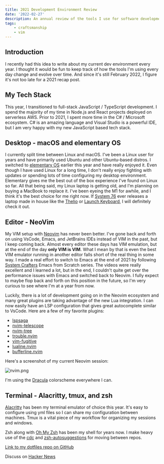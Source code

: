 ```yaml
---
title: 2021 Development Environment Review
date: '2022-02-27'
description: An annual review of the tools I use for software development
tags:
    - craftsmanship
    - vim
---
```


## Introduction
I recently had this idea to write about my current dev environment every year. I thought it would be fun to keep track of how the tools I'm using every day change and evolve over time. And since it's still February 2022, I figure it's not too late for a 2021 recap post.

## My Tech Stack
This year, I transitioned to full-stack JavaScript / TypeScript development. I spend the majority of my time in Node.js and React projects deployed on serverless AWS. Prior to 2021, I spent more time in the C# / Microsoft ecosystem. C# is an amazing language and Visual Studio is a powerful IDE, but I am very happy with my new JavaScript based tech stack.

## Desktop - macOS and elementary OS

I currently split time between Linux and macOS. I've been a Linux user for years and have primarily used Ubuntu and other Ubuntu-based distros. I switched to [elementary OS](https://elementary.io/) earlier this year and have really enjoyed it. Even though I have used Linux for a long time, I don't really enjoy fighting with updates or spending lots of time configuring my desktop environment. Elementary gives me the best out of the box experience I've found on Linux so far. All that being said, my Linux laptop is getting old, and I'm planning on buying a MacBook to replace it. I've been eyeing the M1 for awhile, and I think it's the best choice for me right now. If [System 76](https://system76.com/) ever releases a laptop made in house like the [Thelio](https://system76.com/desktops/thelio-major) or [Launch Keyboard](https://system76.com/accessories/launch), I will definitely check it out. 

## Editor - NeoVim

My VIM setup with [Neovim](https://neovim.io/) has never been better. I've gone back and forth on using VsCode, Emacs, and JetBrains IDEs instead of VIM in the past, but I keep coming back. Almost every editor these days has VIM emulation, but at the end of the day **only VIM is VIM**. What I mean by that is even the best VIM emulator running in another editor falls short of the real thing in some way. I made a real effort to switch to Emacs at the end of 2021 by following [System Crafters](https://www.youtube.com/c/SystemCrafters) Emacs from Scratch series. The videos were really excellent and I learned a lot, but in the end, I couldn't quite get over the performance issues with Emacs and switched back to Neovim. I fully expect to maybe flop back and forth on this position in the future, so I'm very curious to see where I'm at a year from now.

Luckily, there is a lot of development going on in the Neovim ecosystem and many great plugins are taking advantage of the new Lua integration. I can now easily have an LSP configuration that gives great autocomplete similar to VsCode. Here are a few of my favorite plugins:

- [lspsaga](https://github.com/glepnir/lspsaga.nvim)
- [nvim-telescope](https://github.com/nvim-telescope/telescope.nvim)
- [nvim-tree](https://github.com/kyazdani42/nvim-tree.lua)
- [trouble.nvim](https://github.com/folke/trouble.nvim)
- [vim-fugitive](https://github.com/tpope/vim-fugitive)
- [lualine.nvim](https://github.com/nvim-lualine/lualine.nvim)
- [bufferline.nvim](https://github.com/akinsho/bufferline.nvim)

Here's a screenshot of my current Neovim session:

![nvim.png](/2021-development-environment-review/nvim.png)

I'm using the [Dracula](https://draculatheme.com/) colorscheme everywhere I can.

## Terminal - Alacritty, tmux, and zsh

[Alacritty](https://github.com/alacritty/alacritty) has been my terminal emulator of choice this year. It's easy to configure using yml files so I can share my configuration between machines. Tmux is a vital piece of my workflow for organizing my sessions and windows. 

Zsh along with [Oh My Zsh](https://ohmyz.sh/) has been my shell for years now. I make heavy use of the [cdc](https://github.com/evanthegrayt/cdc) and [zsh-autosuggestions](https://github.com/zsh-users/zsh-autosuggestions) for moving between repos.

[Link to my dotfiles repo on GitHub](https://github.com/joerter/dotfiles)

Discuss on [Hacker News]()
